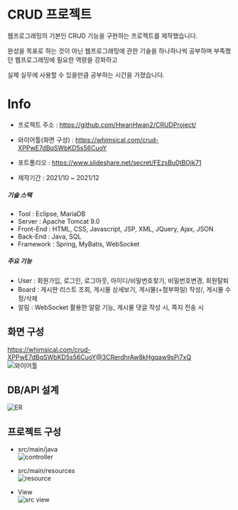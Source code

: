 CRUD 프로젝트
==============

웹프로그래밍의 기본인 CRUD 기능을 구현하는 프로젝트를 제작했습니다.   

완성을 목표로 하는 것이 아닌 웹프로그래밍에 관한 기술을 하나하나씩 공부하며 부족했던 웹프로그래밍에 필요한 역량을 강화하고   

실제 실무에 사용할 수 있을만큼 공부하는 시간을 가졌습니다.   


Info
==============
- 프로젝트 주소 : https://github.com/HwanHwan2/CRUDProject/   
- 와이어툴(화면 구성) : https://whimsical.com/crud-XPPwE7dBqSWbKD5s56CuoY   
- 포트폴리오 : https://www.slideshare.net/secret/FEzsBu0tBOjk71   

- 제작기간 : 2021/10 ~ 2021/12   
##### 기술 스택   
- Tool : Eclipse, MariaDB   
- Server : Apache Tomcat 9.0   
- Front-End : HTML, CSS, Javascript, JSP, XML, JQuery, Ajax, JSON   
- Back-End : Java, SQL   
- Framework : Spring, MyBatis, WebSocket   

##### 주요 기능
- User : 회원가입, 로그인, 로그아웃, 아이디/비밀번호찾기, 비밀번호변경, 회원탈퇴   
- Board : 게시판 리스트 조회, 게시물 상세보기, 게시물(+첨부파일) 작성/, 게시물 수정/삭제   
- 알림 : WebSocket 활용한 알람 기능, 게시물 댓글 작성 시, 쪽지 전송 시

## **화면 구성**   
https://whimsical.com/crud-XPPwE7dBqSWbKD5s56CuoY@3CRerdhrAw8kHgqaw9sPj7xQ   
![와이어툴](https://user-images.githubusercontent.com/82797084/147442466-87e71117-580c-4a31-bf33-060a48ca6438.PNG)

## **DB/API 설계**   
![ER](https://user-images.githubusercontent.com/82797084/147442536-4743377f-0601-4d42-a083-afdd1daf3667.png)   

## **프로젝트 구성**   
- src/main/java   
![controller](https://user-images.githubusercontent.com/82797084/152726899-b1db7eb3-1f88-4c20-aff9-7c075366041a.PNG)   

- src/main/resources   
![resource](https://user-images.githubusercontent.com/82797084/152726921-ea016b7d-1105-4800-a155-2744bc64837d.PNG)

- View   
![src view](https://user-images.githubusercontent.com/82797084/152726939-6402ff2b-1926-4284-9076-72b0f9ee6969.PNG)


